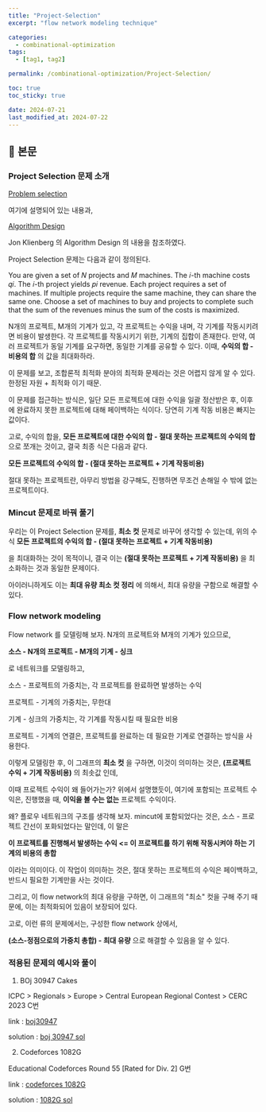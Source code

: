 ```yaml
---
title: "Project-Selection"
excerpt: "flow network modeling technique"

categories:
  - combinational-optimization
tags:
  - [tag1, tag2]

permalink: /combinational-optimization/Project-Selection/

toc: true
toc_sticky: true

date: 2024-07-21
last_modified_at: 2024-07-22
---
```


## 🦥 본문

### Project Selection 문제 소개

[Problem selection](https://codeforces.com/blog/entry/101354)

여기에 설명되어 있는 내용과, 

[Algorithm Design](https://github.com/aforarup/interview/blob/master/Data%20Structures%20and%20Algorithm/Algorithm%20Books/Algorithm%20Design%20by%20Jon%20Kleinberg,%20Eva%20Tardos.pdf)

Jon Klienberg 의 Algorithm Design 의 내용을 참조하였다. 

Project Selection 문제는 다음과 같이 정의된다. 

You are given a set of 𝑁 projects and 𝑀 machines. The 𝑖-th machine costs 𝑞𝑖. The 𝑖-th project yields 𝑝𝑖 revenue. Each project requires a set of machines. If multiple projects require the same machine, they can share the same one. Choose a set of machines to buy and projects to complete such that the sum of the revenues minus the sum of the costs is maximized.

N개의 프로젝트, M개의 기계가 있고, 각 프로젝트는 수익을 내며, 각 기계를 작동시키려면 비용이 발생한다. 각 프로젝트를 작동시키기 위한, 기계의 집합이 존재한다. 
만약, 여러 프로젝트가 동일 기계를 요구하면, 동일한 기계를 공유할 수 있다. 이때, **수익의 합 - 비용의 합** 의 값을 최대화하라. 

이 문제를 보고, 조합론적 최적화 분야의 최적화 문제라는 것은 어렵지 않게 알 수 있다. 한정된 자원 + 최적화 이기 때문. 

이 문제를 접근하는 방식은, 일단 모든 프로젝트에 대한 수익을 일괄 정산받은 후, 이후에 완료하지 못한 프로젝트에 대해 페이백하는 식이다. 당연히 기계 작동 비용은 빠지는 값이다. 

고로, 수익의 합을, **모든 프로젝트에 대한 수익의 합 - 절대 못하는 프로젝트의 수익의 합** 으로 쪼개는 것이고, 결국 최종 식은 다음과 같다. 

**모든 프로젝트의 수익의 합 - (절대 못하는 프로젝트 + 기계 작동비용)** 

절대 못하는 프로젝트란, 아무리 방법을 강구해도, 진행하면 무조건 손해일 수 밖에 없는 프로젝트이다. 

### Mincut 문제로 바꿔 풀기 

우리는 이 Project Selection 문제를, **최소 컷** 문제로 바꾸어 생각할 수 있는데, 위의 수식 **모든 프로젝트의 수익의 합 - (절대 못하는 프로젝트 + 기계 작동비용)** 

을 최대화하는 것이 목적이니, 결국 이는 **(절대 못하는 프로젝트 + 기계 작동비용)** 을 최소화하는 것과 동일한 문제이다. 

아이러니하게도 이는 **최대 유량 최소 컷 정리** 에 의해서, 최대 유량을 구함으로 해결할 수 있다. 

### Flow network modeling

Flow network 를 모델링해 보자. N개의 프로젝트와 M개의 기계가 있으므로, 

**소스 - N개의 프로젝트 - M개의 기계 - 싱크**

로 네트워크를 모델링하고, 

소스 - 프로젝트의 가중치는, 각 프로젝트를 완료하면 발생하는 수익 

프로젝트 - 기계의 가중치는, 무한대

기계 - 싱크의 가중치는, 각 기계를 작동시킬 때 필요한 비용

프로젝트 - 기계의 연결은, 프로젝트를 완료하는 데 필요한 기계로 연결하는 방식을 사용한다. 

이렇게 모델링한 후, 이 그래프의 **최소 컷** 을 구하면, 이것이 의미하는 것은, **(프로젝트 수익 + 기계 작동비용)** 의 최솟값 인데, 

이때 프로젝트 수익이 왜 들어가는가? 위에서 설명했듯이, 여기에 포함되는 프로젝트 수익은, 진행했을 때, **이익을 볼 수는 없는** 프로젝트 수익이다. 

왜? 플로우 네트워크의 구조를 생각해 보자. mincut에 포함되었다는 것은, 소스 - 프로젝트 간선이 포화되었다는 말인데, 이 말은

**이 프로젝트를 진행해서 발생하는 수익 <= 이 프로젝트를 하기 위해 작동시켜야 하는 기계의 비용의 총합**

이라는 의미이다. 이 작업이 의미하는 것은, 절대 못하는 프로젝트의 수익은 페이백하고, 반드시 필요한 기계만을 사는 것이다. 

그리고, 이 flow network의 최대 유량을 구하면, 이 그래프의 "최소" 컷을 구해 주기 때문에, 이는 최적화되어 있음이 보장되어 있다. 

고로, 이런 류의 문제에서는, 구성한 flow network 상에서,

**(소스-정점으로의 가중치 총합) - 최대 유량** 으로 해결할 수 있음을 알 수 있다. 

### 적용된 문제의 예시와 풀이

1. BOj 30947 Cakes

ICPC > Regionals > Europe > Central European Regional Contest > CERC 2023 C번

link : [boj30947](https://www.acmicpc.net/problem/30947)

solution : [boj 30947 sol](https://2e2guk.github.io/combinational-optimization/boj30947/)

2. Codeforces 1082G

Educational Codeforces Round 55 [Rated for Div. 2] G번

link : [codeforces 1082G](https://codeforces.com/problemset/problem/1082/G)

solution : [1082G sol](https://2e2guk.github.io/combinational-optimization/codeforces-1082G/)





